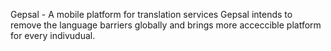 Gepsal - A mobile platform for translation services
Gepsal intends to remove the language barriers globally and brings more acceccible platform  for every indivudual.
